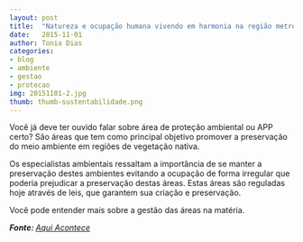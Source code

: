 ```yaml
---
layout: post
title:  "Natureza e ocupação humana vivendo em harmonia na região metropolitana"
date:   2015-11-01
author: Tonia Dias
categories: 
- blog
- ambiente
- gestao
- protecao
img: 20151101-2.jpg
thumb: thumb-sustentabilidade.png
---
```


Você já deve ter ouvido falar sobre área de proteção ambiental ou APP certo? São áreas que tem como principal objetivo promover a preservação do meio ambiente em regiões de vegetação nativa. <!--more-->

Os especialistas ambientais ressaltam a importância de se manter a preservação destes ambientes evitando a ocupação de forma irregular que poderia prejudicar a preservação destas áreas. Estas áreas são reguladas hoje através de leis, que garantem sua criação e preservação. 

Você pode entender mais sobre a gestão das áreas na matéria.

<i><b>Fonte: </b><a href="http://aquiacontece.com.br/noticia/2015/10/10/equilibrio-natureza-e-ocupacao-humana-convivem-na-regiao-metropolitana">Aqui Acontece</a></i>